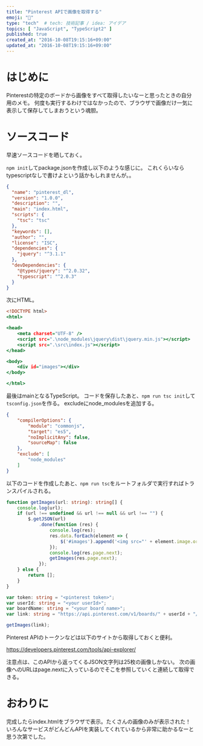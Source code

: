 ```yaml
---
title: "Pinterest APIで画像を取得する"
emoji: "🐷"
type: "tech"  # tech: 技術記事 / idea: アイデア
topics: [ "JavaScript", "TypeScript2" ]
published: true
created_at: "2016-10-08T19:15:16+09:00"
updated_at: "2016-10-08T19:15:16+09:00"
---
```

# はじめに

Pinterestの特定のボードから画像をすべて取得したいなーと思ったときの自分用のメモ。
何度も実行するわけではなかったので、ブラウザで画像だけ一気に表示して保存してしまおうという魂胆。


# ソースコード

早速ソースコードを晒しておく。

`npm init`してpackage.jsonを作成し以下のような感じに。
これくらいならtypescriptなしで書けよという話かもしれませんが。。

```json:package.json
{
  "name": "pinterest_dl",
  "version": "1.0.0",
  "description": "",
  "main": "index.html",
  "scripts": {
    "tsc": "tsc"
  },
  "keywords": [],
  "author": "",
  "license": "ISC",
  "dependencies": {
    "jquery": "^3.1.1"
  },
  "devDependencies": {
    "@types/jquery": "^2.0.32",
    "typescript": "^2.0.3"
  }
}
```

次にHTML。

```html:index.html
<!DOCTYPE html>
<html>

<head>
	<meta charset="UTF-8" />
	<script src=".\node_modules\jquery\dist\jquery.min.js"></script>
	<script src=".\src\index.js"></script>
</head>

<body>
	<div id="images"></div>
</body>

</html>
```
最後はmainとなるTypeScript。
コードを保存したあと、`npm run tsc init`して`tsconfig.json`を作る。
excludeにnode_modulesを追加する。

```json:tsconfig.json
{
    "compilerOptions": {
        "module": "commonjs",
        "target": "es5",
        "noImplicitAny": false,
        "sourceMap": false
    },
    "exclude": [
        "node_modules"
    ]
}
```

以下のコードを作成したあと、`npm run tsc`をルートフォルダで実行すればトランスパイルされる。

```ts:src/index.ts
function getImages(url: string): string[] {
	console.log(url);
	if (url !== undefined && url !== null && url !== "") {
		$.getJSON(url)
			.done(function (res) {
				console.log(res);
				res.data.forEach(element => {
					$('#images').append('<img src="' + element.image.original.url + '">');
				});
				console.log(res.page.next);
				getImages(res.page.next);
			});
	} else {
		return [];
	}
}

var token: string = "<pinterest token>";
var userId: string = "<your userId>";
var boardName: string = "<your board name>";
var link: string = "https://api.pinterest.com/v1/boards/" + userId + "/" + boardName + "/pins/?access_token=" + token + "&fields=image";

getImages(link);
```

Pinterest APIのトークンなどは以下のサイトから取得しておくと便利。

https://developers.pinterest.com/tools/api-explorer/

注意点は、このAPIから返ってくるJSON文字列は25枚の画像しかない。
次の画像へのURLはpage.nextに入っているのでそこを参照していくと連続して取得できる。

# おわりに
完成したらindex.htmlをブラウザで表示。たくさんの画像のみが表示された！
いろんなサービスがどんどんAPIを実装してくれているから非常に助かるなーと思う次第でした。

